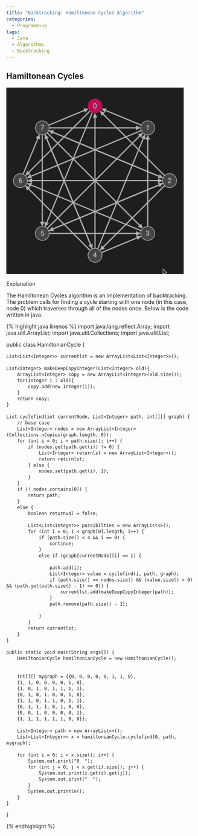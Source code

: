 ```yaml
---
title: "Backtracking: Hamiltonean Cycles Algorithm"
categories:
  - Programming
tags:
  - Java
  - Algorithms
  - Backtracking
---
```


## Hamiltonean Cycles

![](/assets/images/hamiltoneanCycles.gif)

Explanation

The Hamiltonean Cycles algorithm is an implementation of backtracking. The problem calls for finding a cycle starting with one node (in this case, node 0) which traverses through all of the nodes once. Below is the code written in java.

{% highlight java linenos %}
import java.lang.reflect.Array;
import java.util.ArrayList;
import java.util.Collections;
import java.util.List;

public class HamiltonianCycle {

    List<List<Integer>> currentlst = new ArrayList<List<Integer>>();

    List<Integer> makeDeepCopyInteger(List<Integer> old){
        ArrayList<Integer> copy = new ArrayList<Integer>(old.size());
        for(Integer i : old){
            copy.add(new Integer(i));
        }
        return copy;
    }

    List cyclefind(int currentNode, List<Integer> path, int[][] graph) {
        // base case
        List<Integer> nodes = new ArrayList<Integer>(Collections.nCopies(graph.length, 0));
        for (int i = 0; i < path.size(); i++) {
            if (nodes.get(path.get(i)) != 0) {
                List<Integer> returnlst = new ArrayList<Integer>();
                return returnlst;
            } else {
                nodes.set(path.get(i), 1);
            }
        }
        if (! nodes.contains(0)) {
            return path;
        }
        else {
            boolean returnval = false;

            List<List<Integer>> possibilties = new ArrayList<>();
            for (int i = 0; i < graph[0].length; i++) {
                if (path.size() < 4 && i == 0) {
                    continue;
                }
                else if (graph[currentNode][i] == 1) {

                    path.add(i);
                    List<Integer> value = cyclefind(i, path, graph);
                    if (path.size() == nodes.size() && (value.size() > 0) && (path.get(path.size() - 1) == 0)) {
                        currentlst.add(makeDeepCopyInteger(path));
                    }
                    path.remove(path.size() - 1);

                }
            }
            return currentlst;
        }
    }

    public static void main(String args[]) {
        HamiltonianCycle hamiltonianCycle = new HamiltonianCycle();


        int[][] mygraph = {{0, 0, 0, 0, 0, 1, 1, 0},
        {1, 1, 0, 0, 0, 0, 1, 0},
        {1, 0, 1, 0, 1, 1, 1, 1},
        {0, 1, 0, 1, 0, 0, 1, 0},
        {1, 1, 0, 1, 1, 0, 1, 1},
        {0, 1, 1, 1, 0, 1, 0, 0},
        {0, 0, 1, 0, 0, 0, 0, 1},
        {1, 1, 1, 1, 1, 1, 0, 0}};

        List<Integer> path = new ArrayList<>();
        List<List<Integer>> x = hamiltonianCycle.cyclefind(0, path, mygraph);

        for (int i = 0; i < x.size(); i++) {
            System.out.print("0  ");
            for (int j = 0; j < x.get(i).size(); j++) {
                System.out.print(x.get(i).get(j));
                System.out.print("  ");
            }
            System.out.println();
        }
    }
}

{% endhighlight %}
